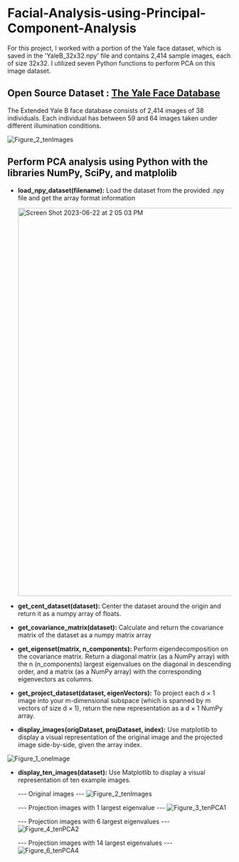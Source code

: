 # Facial-Analysis-using-Principal-Component-Analysis
For this project, I worked with a portion of the Yale face dataset, which is saved in the 'YaleB_32x32.npy' file and contains 2,414 sample images, each of size 32x32. I utilized seven Python functions to perform PCA on this image dataset.

## Open Source Dataset : [The Yale Face Database](http://cvc.cs.yale.edu/cvc/projects/yalefaces/yalefaces.html)

The Extended Yale B face database consists of 2,414 images of 38 individuals. Each individual has between 59 and 64 images taken under different illumination conditions.

![Figure_2_tenImages](https://github.com/YangCheng27/Facial-analysis-using-Principal-Component-Analysis/assets/56757171/c0c3157d-6a83-47e1-96ac-c56800dfc926)

## Perform PCA analysis using Python with the libraries NumPy, SciPy, and matplolib 
  * **load_npy_dataset(filename):** Load the dataset from the provided .npy file and get the array format information

    <img width="870" alt="Screen Shot 2023-06-22 at 2 05 03 PM" src="https://github.com/YangCheng27/Facial-analysis-using-Principal-Component-Analysis/assets/56757171/eb4edfc2-5ace-4eb5-bace-ce8844e139c9">

   
  * **get_cent_dataset(dataset):** Center the dataset around the origin and return it as a numpy array of floats.
  * **get_covariance_matrix(dataset):** Calculate and return the covariance matrix of the dataset as a numpy matrix array
  * **get_eigenset(matrix, n_components):** Perform eigendecomposition on the covariance matrix. Return a diagonal matrix (as a NumPy array) with the n (n_components) largest eigenvalues on the diagonal in descending order, and a matrix (as a NumPy array) with the corresponding eigenvectors as columns.
  * **get_project_dataset(dataset, eigenVectors):** To project each d × 1 image into your m-dimensional subspace (which is spanned by m vectors of size d × 1), return the new representation as a d × 1 NumPy array.
  * **display_images(origDataset, projDataset, index):** Use matplotlib to display a visual representation of the original image and the projected image side-by-side, given the array index.

![Figure_1_oneImage](https://github.com/YangCheng27/Facial-analysis-using-Principal-Component-Analysis/assets/56757171/2f7cd770-5508-45ae-b2db-6346d5dc6d78)

    
  * **display_ten_images(dataset):** Use Matplotlib to display a visual representation of ten example images.


    --- Original images ---
![Figure_2_tenImages](https://github.com/YangCheng27/Facial-analysis-using-Principal-Component-Analysis/assets/56757171/4b178497-2029-457b-92a9-694311213d9e)

    --- Projection images with 1 largest eigenvalue ---
![Figure_3_tenPCA1](https://github.com/YangCheng27/Facial-analysis-using-Principal-Component-Analysis/assets/56757171/dd3b7820-4e53-498c-912a-c3e2016ef25c)

    --- Projection images with 6 largest eigenvalues ---
![Figure_4_tenPCA2](https://github.com/YangCheng27/Facial-analysis-using-Principal-Component-Analysis/assets/56757171/a46f8568-0311-47e7-a8b4-5873c32c375f)

    --- Projection images with 14 largest eigenvalues ---
![Figure_6_tenPCA4](https://github.com/YangCheng27/Facial-analysis-using-Principal-Component-Analysis/assets/56757171/03e1448b-a42b-4365-8a65-e7819c0453ab)


